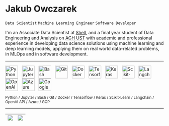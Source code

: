 # Jakub Owczarek
`Data Scientist` `Machine Learning Engineer` `Software Developer`
<br>

I'm an Associate Data Scientist at [Shell](https://shell.com/), and a final year student of Data Engineering and Analysis on [AGH UST](https://www.agh.edu.pl/) with academic and professional experience in developing data science solutions using machine learning and deep learning models, applying them on real world data-related problems, in MLOps and in software development. 

<p></p>
<hr>

<img align="left" alt="Python" height="40px" style="padding-right:10px;" src="https://cdn.jsdelivr.net/gh/devicons/devicon/icons/python/python-original.svg">
<img align="left" alt="Jupyter" height="40px" style="padding-right:10px;" src="https://cdn.jsdelivr.net/gh/devicons/devicon/icons/jupyter/jupyter-original-wordmark.svg">
<img align="left" alt="Bash" height="40px" style="padding-right:10px;" src="https://cdn.jsdelivr.net/gh/devicons/devicon/icons/bash/bash-original.svg">
<img align="left" alt="Git" height="40px" style="padding-right:10px;" src="https://cdn.jsdelivr.net/gh/devicons/devicon/icons/git/git-original.svg">
<img align="left" alt="Docker" height="40px" style="padding-right:10px;" src="https://cdn.jsdelivr.net/gh/devicons/devicon/icons/docker/docker-plain.svg">
<img align="left" alt="Tensorflow" height="40px" style="padding-right:10px;" src="https://cdn.jsdelivr.net/gh/devicons/devicon/icons/tensorflow/tensorflow-original.svg">
<img align="left" alt="Keras" height="40px" style="padding-right:10px;" src="https://upload.wikimedia.org/wikipedia/commons/a/ae/Keras_logo.svg">
<img align="left" alt="Scikit-Learn" height="40px" style="padding-right:10px;" src="https://upload.wikimedia.org/wikipedia/commons/0/05/Scikit_learn_logo_small.svg">
<img align="left" alt="Langchain" height="40px" style="padding-right:10px;" src="https://upload.wikimedia.org/wikipedia/commons/3/3f/LangChain_logo.png">
<img align="left" alt="OpenAI GPT API" height="40px" style="padding-right:10px;" src="https://www.svgrepo.com/show/306500/openai.svg">
<img align="left" alt="Azure" height="40px" style="padding-right:10px;" src="https://cdn.jsdelivr.net/gh/devicons/devicon/icons/azure/azure-original.svg">
<img align="left" alt="Google Cloud Platform" height="40px" style="padding-right:10px;" src="https://cdn.jsdelivr.net/gh/devicons/devicon/icons/googlecloud/googlecloud-original.svg">
<br clear="left"/>
<p></p>
<sub>Python / Jupyter / Bash / Git / Docker / Tensorflow / Keras / Scikit-Learn / Langchain / OpenAI API / Azure / GCP</sub>

<hr>

| <picture><source srcset="https://github-readme-stats.vercel.app/api?username=owczr&show_icons=true&theme=dark&rank_icon=github" media="(prefers-color-scheme: dark)"/><source srcset="https://github-readme-stats.vercel.app/api?username=owczr&show_icons=true&rank_icon=github" media="(prefers-color-scheme: light), (prefers-color-scheme: no-preference)"/><img src="https://github-readme-stats.vercel.app/api?username=owczr&show_icons=true" /></picture> | <picture><source srcset="https://github-readme-stats.vercel.app/api/top-langs/?username=owczr&show_icons=true&theme=dark&hide_progress=true&langs_count=8" media="(prefers-color-scheme: dark)"/><source srcset="https://github-readme-stats.vercel.app/api/top-langs/?username=owczr&show_icons=true&hide_progress=true&langs_count=8" media="(prefers-color-scheme: light), (prefers-color-scheme: no-preference)"/><img src="https://github-readme-stats.vercel.app/api/top-langs/?username=owczr&hide_progress=true" /></picture> |
|-------------------|-------------------|
